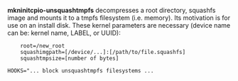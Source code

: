 **mkninitcpio-unsquashtmpfs** decompresses a root directory, squashfs image and mounts it to a tmpfs filesystem (i.e. memory).  Its motivation is for use on an install disk.  These kernel parameters are necessary (device name can be: kernel name, LABEL, or UUID):

        root=/new_root
        squashimgpath=[/device/...]:[/path/to/file.squashfs]
        squashtmpsize=[number of bytes]

 `HOOKS="... block unsquashtmpfs filesystems ...`